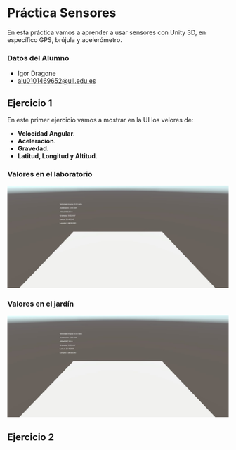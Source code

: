 # Práctica Sensores
En esta práctica vamos a aprender a usar sensores con Unity 3D, en específico GPS, brújula y acelerómetro.

### Datos del Alumno
- Igor Dragone
- alu0101469652@ull.edu.es


## Ejercicio 1
En este primer ejercicio vamos a mostrar en la UI los velores de:
- **Velocidad Angular**.
- **Aceleración**.
- **Gravedad**.
- **Latitud, Longitud y Altitud**.
  
### Valores en el laboratorio
![lab](./img/lab.JPG)
### Valores en el jardín
![lab](./img/jardin.JPG)

## Ejercicio 2


